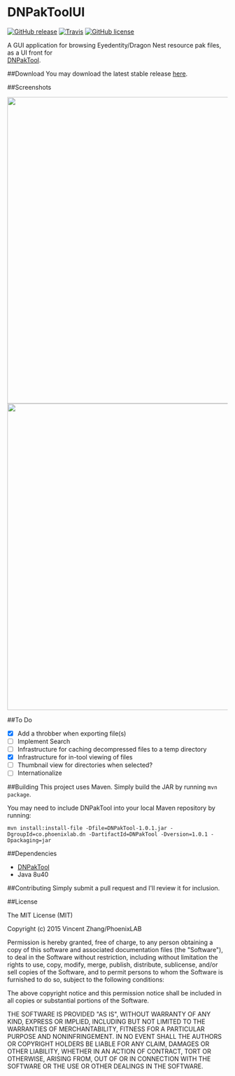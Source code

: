 DNPakToolUI
========
[![GitHub release](https://img.shields.io/github/release/vincentzhang96/DNPakToolUI.svg?style=flat-square)](https://github.com/vincentzhang96/DNPakToolUI/releases/latest)
[![Travis](https://img.shields.io/travis/vincentzhang96/DNPakToolUI.svg?style=flat-square)](https://travis-ci.org/vincentzhang96/DNPakToolUI)
[![GitHub license](https://img.shields.io/badge/license-MIT-blue.svg?style=flat-square)](https://github.com/vincentzhang96/DNPakToolUI#license)

A GUI application for browsing Eyedentity/Dragon Nest resource pak files, as a UI front for  
[DNPakTool](https://github.com/vincentzhang96/DNPakTool).

##Download
You may download the latest stable release [here](https://github.com/vincentzhang96/DNPakToolUI/releases/latest).

##Screenshots

<img src="http://i.imgur.com/hzxEAT1.png" width="700">

<img src="http://i.imgur.com/b4u6gqb.png" width="700">

##To Do
- [x] Add a throbber when exporting file(s)
- [ ] Implement Search
- [ ] Infrastructure for caching decompressed files to a temp directory
- [x] Infrastructure for in-tool viewing of files
- [ ] Thumbnail view for directories when selected?
- [ ] Internationalize

##Building
This project uses Maven. Simply build the JAR by running `mvn package`.

You may need to include DNPakTool into your local Maven repository by running:
```
mvn install:install-file -Dfile=DNPakTool-1.0.1.jar -DgroupId=co.phoenixlab.dn -DartifactId=DNPakTool -Dversion=1.0.1 -Dpackaging=jar
```

##Dependencies
- [DNPakTool](https://github.com/vincentzhang96/DNPakTool)
- Java 8u40

##Contributing
Simply submit a pull request and I'll review it for inclusion.

##License

The MIT License (MIT)

Copyright (c) 2015 Vincent Zhang/PhoenixLAB

Permission is hereby granted, free of charge, to any person obtaining a copy
of this software and associated documentation files (the "Software"), to deal
in the Software without restriction, including without limitation the rights
to use, copy, modify, merge, publish, distribute, sublicense, and/or sell
copies of the Software, and to permit persons to whom the Software is
furnished to do so, subject to the following conditions:

The above copyright notice and this permission notice shall be included in
all copies or substantial portions of the Software.

THE SOFTWARE IS PROVIDED "AS IS", WITHOUT WARRANTY OF ANY KIND, EXPRESS OR
IMPLIED, INCLUDING BUT NOT LIMITED TO THE WARRANTIES OF MERCHANTABILITY,
FITNESS FOR A PARTICULAR PURPOSE AND NONINFRINGEMENT. IN NO EVENT SHALL THE
AUTHORS OR COPYRIGHT HOLDERS BE LIABLE FOR ANY CLAIM, DAMAGES OR OTHER
LIABILITY, WHETHER IN AN ACTION OF CONTRACT, TORT OR OTHERWISE, ARISING FROM,
OUT OF OR IN CONNECTION WITH THE SOFTWARE OR THE USE OR OTHER DEALINGS IN
THE SOFTWARE.
